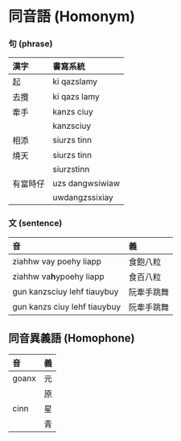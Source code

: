 # 同音語 (Homonym)

### 句 (phrase)

| 漢字 | 書寫系統 |
| :--- | :--- |
| 起 | ki qazslamy |
| 去攬 | ki qazs lamy |
| 牽手 | kanzs ciuy |
|| kanzsciuy |
| 相添 | siurzs tinn |
| 燒天 | siurzs tinn |
|| siurzstinn |
| 有當時仔 | uzs dangwsiwiaw |
|| uwdangzssixiay |

### 文 (sentence)

| 音 | 義 |
| :--- | :--- |
| ziahhw vay poehy liapp | 食飽八粒 |
| ziahhw va**h**ypoehy liapp | 食百八粒 |
| gun kanzsciuy lehf tiauybuy | 阮牽手跳舞 |
| gun kanzs ciuy lehf tiauybuy | 阮牽手跳舞 |

## 同音異義語 (Homophone)

| 音 | 義 |
| :--- | :--- |
| goanx | 元 |
| | 原 |
| cinn | 星 |
|| 青 |
